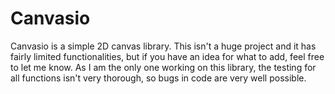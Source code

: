 # Canvasio
Canvasio is a simple 2D canvas library. This isn't a huge project and it has fairly limited functionalities, but if you have an idea for what to add, feel free to let me know. As I am the only one working on this library, the testing for all functions isn't very thorough, so bugs in code are very well possible. 
